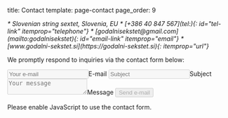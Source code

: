 title: Contact
template: page-contact
page_order: 9


<address itemprop="address" markdown="block">
* <i class="fa fa-map-marker"></i> Slovenian string sextet, Slovenia, EU
* <i class="fa fa-phone"></i> [+386 40 <span hidden>NOSPAM</span>847<span hidden>NOSPAM</span> 567](tel:){: id="tel-link" itemprop="telephone"}
* <i class="fa fa-envelope"></i> [godalnisekstet@<span hidden>NO SPAM</span>gmail.com](mailto:godalnisekstet){: id="email-link" itemprop="email"}
* <i class="fa fa-globe"></i> [www.godalni-sekstet.si](https://godalni-sekstet.si){: itemprop="url"}
</address>


We promptly respond to inquiries via the contact form below:


<form id="contact">
    <label><input name="cc" type="email" placeholder="Your e-mail" required disabled><span>E-mail</span></label>
    <label><input name="subject" placeholder="Subject" required disabled><span>Subject</span></label>
    <label><textarea name="body" placeholder="Your message" required disabled></textarea><span>Message</span></label>
    <button disabled>Send e-mail</button>
</form>
<noscript>Please enable JavaScript to use the contact form.</noscript>
